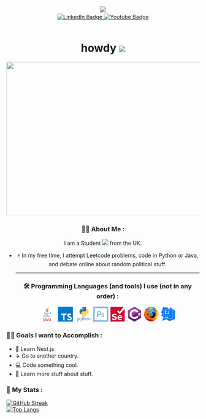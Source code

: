 <div id="header" align="center">
  <img src="https://i.gifer.com/origin/1e/1e00c5723a681343adb149996d7d4b8b.gif" width="200"/>

  <div id="badges">
    <a href="https://www.linkedin.com/in/edward-deegan-124372292/">
      <img src="https://img.shields.io/badge/LinkedIn-blue?style=for-the-badge&logo=linkedin&logoColor=white" alt="LinkedIn Badge"/>
    </a>
    <a href="https://www.youtube.com/@maritimeeco">
      <img src="https://img.shields.io/badge/YouTube-red?style=for-the-badge&logo=youtube&logoColor=white" alt="Youtube Badge"/>
    </a>
  </div>

  <img src="https://komarev.com/ghpvc/?username=Vistulis&style=flat-square&color=blue" alt=""/>

  <h1>
  howdy
  <img src="https://media.giphy.com/media/hvRJCLFzcasrR4ia7z/giphy.gif" width="30px"/>
  </h1>

  <div align="center">
    <img src="https://github.com/Vistulis/Vistulis/assets/145503468/6d878bd3-5eb1-4566-b242-8458fb90a7d5" width="600" height="400"/>
  </div>

  ### 👨‍💻 About Me :
  I am a Student <img src="https://media.giphy.com/media/WUlplcMpOCEmTGBtBW/giphy.gif" width="30"> from the UK.
  - :zap: In my free time, I attempt Leetcode problems, code in Python or Java, and debate online about random political stuff.

    ---
    ### :hammer_and_wrench: Programming Languages (and tools) I use (not in any order) :

    <div>
    <img src="https://github.com/devicons/devicon/blob/master/icons/java/java-original-wordmark.svg" title="Java" alt="Java" width="40" height="40"/>&nbsp;
    <img src="https://github.com/devicons/devicon/blob/master/icons/typescript/typescript-original.svg" title="TypeScript" alt="TypeScript" width="40" height="40"/>&nbsp;
    <img src="https://github.com/devicons/devicon/blob/master/icons/python/python-original-wordmark.svg" title="Python" **alt="Python" width="40" height="40"/>
    <img src="https://github.com/devicons/devicon/blob/master/icons/photoshop/photoshop-line.svg" title="Photoshop" **alt="Photoshop" width="40" height="40"/>
    <img src="https://github.com/devicons/devicon/blob/master/icons/selenium/selenium-original.svg" title="Selenium Webdriver (Python and Java)" **alt="Selenium Webdriver (Python and Java)" width="40" height="40"/>
    <img src="https://github.com/devicons/devicon/blob/master/icons/csharp/csharp-original.svg" title="C#" **alt="C#" width="40" height="40"/>
    <img src="https://github.com/devicons/devicon/blob/master/icons/firefox/firefox-original.svg" title="Firefox" **alt="Firefox" width="40" height="40"/>
    <img src="https://github.com/devicons/devicon/blob/master/icons/intellij/intellij-plain.svg" title="IntelliJ IDEA" **alt="IntellJ IDEA" width="40" height="40"/>
  </div>

  ### 👨‍💻 Goals I want to Accomplish :
  - 🥯 Learn Next.js
  - ✈️ Go to another country.
  - 💻 Code something cool.
  - 📖 Learn more stuff about stuff.

  ### 🥶 My Stats :
  [![GitHub Streak](http://github-readme-streak-stats.herokuapp.com?user=Vistulis&theme=dark&background=000000)](https://git.io/streak-stats)<br>
  [![Top Langs](https://github-readme-stats.vercel.app/api/top-langs/?username=Vistulis&layout=compact&theme=vision-friendly-dark)](https://github.com/anuraghazra/github-readme-stats)
</div>


